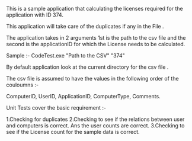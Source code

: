 This is a sample application that calculating the licenses required for the application with ID 374.

This application will take care of the duplicates if any in the File .

The application takes in 2 arguments 1st is the path to the csv file and the second is the applicationID for which the License needs to be calculated.

Sample :- CodeTest.exe "Path to the CSV" "374"

By default application look at the current directory for the csv file . 

The csv file is assumed to have the values in the following order of the couloumns :-

ComputerID, UserID, ApplicationID, ComputerType, Comments.

Unit Tests cover the basic requirement :-

1.Checking for duplicates
2.Checking to see if the relations between user and computers is correct. Ans the user counts are correct.
3.Checking to see if the License count for the sample data is correct.   